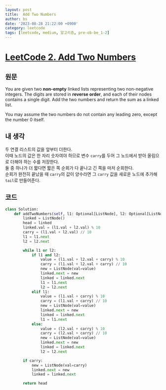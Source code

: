 ```yaml
---
layout: post
title:  Add Two Numbers
author: bs
date: '2023-08-28 21:22:00 +0900'
category: leetcode
tags: [leetcode, medium, 알고리즘, pre-ob-be_1-2]
---
```


# [LeetCode 2. Add Two Numbers](https://leetcode.com/problems/add-two-numbers/)

## 원문
You are given two **non-empty** linked lists representing two non-negative integers. The digits are stored in **reverse order**, and each of their nodes contains a single digit. Add the two numbers and return the sum as a linked list.

You may assume the two numbers do not contain any leading zero, except the number 0 itself.

## 내 생각
두 연결 리스트의 값을 앞부터 더한다.<br>
이때 노드의 값은 한 자리 숫자여야 하므로 변수 `carry`를 두어 그 노드에서 받아 올림으로 더해야 하는 수를 저장한다.<br>
둘 중 하나가 더 짧다면 짧은 쪽 순회가 다 끝나고 긴 쪽을 마저 순회한다.<br>
순회가 완전히 끝났을 때 `carry`의 값이 양수라면 그 `carry` 값을 새로운 노드에 추가해 `tail`로 만들어준다.

## 코드
```python
class Solution:
    def addTwoNumbers(self, l1: Optional[ListNode], l2: Optional[ListNode]) -> Optional[ListNode]:
        linked = ListNode()
        head = linked
        linked.val = (l1.val + l2.val) % 10
        carry = (l1.val + l2.val) // 10
        l1 = l1.next
        l2 = l2.next

        while l1 or l2:
            if l1 and l2:
                value = (l1.val + l2.val + carry) % 10
                carry = (l1.val + l2.val + carry) // 10
                new = ListNode(val=value)
                linked.next = new
                linked = linked.next
                l1 = l1.next
                l2 = l2.next
            elif l1:
                value = (l1.val + carry) % 10
                carry = (l1.val + carry) // 10
                new = ListNode(val=value)
                linked.next = new
                linked = linked.next
                l1 = l1.next
            else:
                value = (l2.val + carry) % 10
                carry = (l2.val + carry) // 10
                new = ListNode(val=value)
                linked.next = new
                linked = linked.next
                l2 = l2.next

        if carry:
            new = ListNode(val=carry)
            linked.next = new
            linked = linked.next

        return head
```